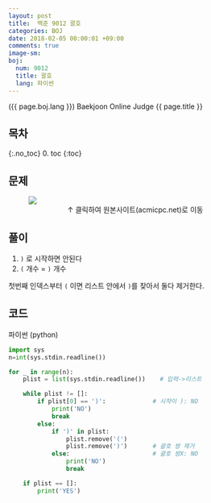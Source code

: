 ```yaml
---
layout: post
title:  백준 9012 괄호
categories: BOJ
date: 2018-02-05 00:00:01 +09:00
comments: true
image-sm:
boj:
  num: 9012
  title: 괄호
  lang: 파이썬
---
```


({{ page.boj.lang }}) Baekjoon Online Judge {{ page.title }}

## 목차
{:.no_toc}
0. toc
{:toc}
## 문제

<figure>
<a href="https://www.acmicpc.net/problem/{{ page.boj.num }}" target="_blank">
<img src="/assets/posts/boj/{{ page.boj.num }}.png"></a>
<figcaption align="middle">
&uarr; 클릭하여 원본사이트(acmicpc.net)로 이동
</figcaption>
</figure>

## 풀이
1. `)` 로 시작하면 안된다
2. `(` 개수 = `)` 개수

첫번째 인덱스부터 `(` 이면 리스트 안에서 `)`를 찾아서 둘다 제거한다.

## 코드
파이썬 (python)
```py
import sys
n=int(sys.stdin.readline())

for _ in range(n):
	plist = list(sys.stdin.readline())    # 입력->리스트

	while plist != []:
        if plist[0] == ')':             # 시작이 ): NO
            print('NO')
            break
        else:
            if ')' in plist:
                plist.remove('(')
                plist.remove(')')       # 괄호 쌍 제거
            else:                       # 괄호 쌍X: NO
                print('NO')
                break

	if plist == []:
		print('YES')
```
